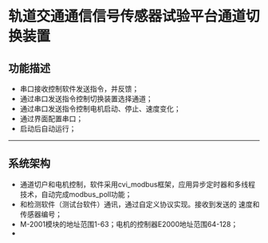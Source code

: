 # 轨道交通通信信号传感器试验平台通道切换装置

## 功能描述

* 串口接收控制软件发送指令，并反馈；
* 通过串口发送指令控制切换装置选择通道；
* 通过串口发送指令控制电机启动、停止、速度变化；
* 通过界面配置串口；
* 启动后自动运行；

---

## 系统架构

* 通道切户和电机控制，软件采用cvi_modbus框架，应用异步定时器和多线程技术，自动完成modbus_poll功能；
* 和检测软件（测试台软件）通讯，通过自定义协议实现。接收到发送的 速度和传感器编号；
* M-2001模块的地址范围1-63；电机的控制器E2000地址范围64-128；
* 



  



